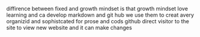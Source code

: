 diffirence between fixed and growth mindset is that growth mindset love learning and ca develop
markdown and git hub we use them to creat avery organizid and sophistcated for prose and cods
github direct visitor to the site to view new website and it can make changes 